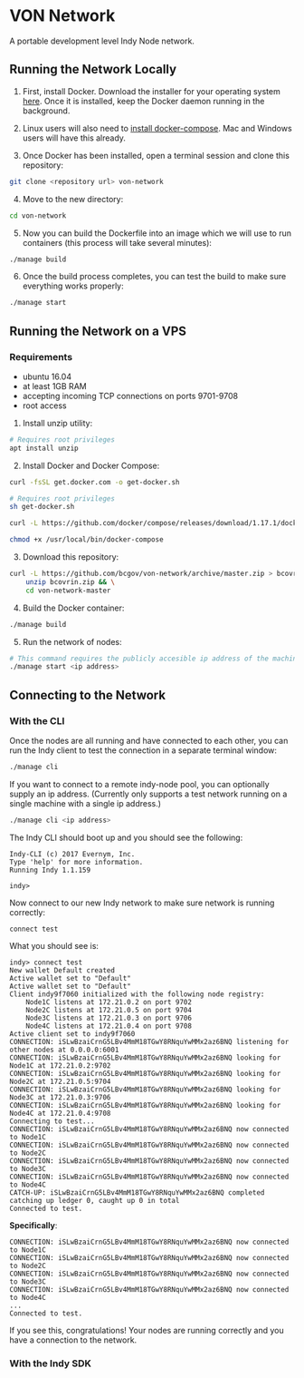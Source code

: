 # VON Network
A portable development level Indy Node network.

## Running the Network Locally

1. First, install Docker. Download the installer for your operating system [here](https://store.docker.com/search?type=edition&offering=community). Once it is installed, keep the Docker daemon running in the background.

2. Linux users will also need to [install docker-compose](https://github.com/docker/compose/releases). Mac and Windows users will have this already. 

3. Once Docker has been installed, open a terminal session and clone this repository:

```bash
git clone <repository url> von-network
```

4. Move to the new directory:

```bash
cd von-network
```

5. Now you can build the Dockerfile into an image which we will use to run containers (this process will take several minutes):

```bash
./manage build
```

6. Once the build process completes, you can test the build to make sure everything works properly:

```bash
./manage start
```

## Running the Network on a VPS

### Requirements

- ubuntu 16.04
- at least 1GB RAM
- accepting incoming TCP connections on ports 9701-9708
- root access

1. Install unzip utility:

```bash
# Requires root privileges 
apt install unzip
```

2. Install Docker and Docker Compose:

```bash
curl -fsSL get.docker.com -o get-docker.sh
```

```bash
# Requires root privileges 
sh get-docker.sh
```

```bash
curl -L https://github.com/docker/compose/releases/download/1.17.1/docker-compose-`uname -s`-`uname -m` -o /usr/local/bin/docker-compose
```

```bash
chmod +x /usr/local/bin/docker-compose
```

3. Download this repository:

```bash
curl -L https://github.com/bcgov/von-network/archive/master.zip > bcovrin.zip && \
    unzip bcovrin.zip && \
    cd von-network-master
```

4. Build the Docker container:

```bash
./manage build
```

5. Run the network of nodes:

```bash
# This command requires the publicly accesible ip address of the machine
./manage start <ip address>
```

## Connecting to the Network 

### With the CLI
Once the nodes are all running and have connected to each other, you can run the Indy client to test the connection in a separate terminal window:

```bash
./manage cli
```

If you want to connect to a remote indy-node pool, you can optionally supply an ip address. (Currently only supports a test network running on a single machine with a single ip address.)

```bash
./manage cli <ip address>
```

The Indy CLI should boot up and you should see the following:

```
Indy-CLI (c) 2017 Evernym, Inc.
Type 'help' for more information.
Running Indy 1.1.159

indy>
```

Now connect to our new Indy network to make sure network is running correctly:

```
connect test
```

What you should see is:

```
indy> connect test
New wallet Default created
Active wallet set to "Default"
Active wallet set to "Default"
Client indy9f7060 initialized with the following node registry:
    Node1C listens at 172.21.0.2 on port 9702
    Node2C listens at 172.21.0.5 on port 9704
    Node3C listens at 172.21.0.3 on port 9706
    Node4C listens at 172.21.0.4 on port 9708
Active client set to indy9f7060
CONNECTION: iSLwBzaiCrnG5LBv4MmM18TGwY8RNquYwMMx2az6BNQ listening for other nodes at 0.0.0.0:6001
CONNECTION: iSLwBzaiCrnG5LBv4MmM18TGwY8RNquYwMMx2az6BNQ looking for Node1C at 172.21.0.2:9702
CONNECTION: iSLwBzaiCrnG5LBv4MmM18TGwY8RNquYwMMx2az6BNQ looking for Node2C at 172.21.0.5:9704
CONNECTION: iSLwBzaiCrnG5LBv4MmM18TGwY8RNquYwMMx2az6BNQ looking for Node3C at 172.21.0.3:9706
CONNECTION: iSLwBzaiCrnG5LBv4MmM18TGwY8RNquYwMMx2az6BNQ looking for Node4C at 172.21.0.4:9708
Connecting to test...
CONNECTION: iSLwBzaiCrnG5LBv4MmM18TGwY8RNquYwMMx2az6BNQ now connected to Node1C
CONNECTION: iSLwBzaiCrnG5LBv4MmM18TGwY8RNquYwMMx2az6BNQ now connected to Node2C
CONNECTION: iSLwBzaiCrnG5LBv4MmM18TGwY8RNquYwMMx2az6BNQ now connected to Node3C
CONNECTION: iSLwBzaiCrnG5LBv4MmM18TGwY8RNquYwMMx2az6BNQ now connected to Node4C
CATCH-UP: iSLwBzaiCrnG5LBv4MmM18TGwY8RNquYwMMx2az6BNQ completed catching up ledger 0, caught up 0 in total
Connected to test.
```

**Specifically**:

```
CONNECTION: iSLwBzaiCrnG5LBv4MmM18TGwY8RNquYwMMx2az6BNQ now connected to Node1C
CONNECTION: iSLwBzaiCrnG5LBv4MmM18TGwY8RNquYwMMx2az6BNQ now connected to Node2C
CONNECTION: iSLwBzaiCrnG5LBv4MmM18TGwY8RNquYwMMx2az6BNQ now connected to Node3C
CONNECTION: iSLwBzaiCrnG5LBv4MmM18TGwY8RNquYwMMx2az6BNQ now connected to Node4C
...
Connected to test.
```

If you see this, congratulations! Your nodes are running correctly and you have a connection to the network.

### With the Indy SDK
